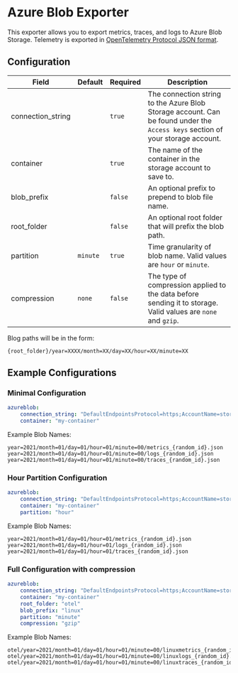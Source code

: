 # Azure Blob Exporter

This exporter allows you to export metrics, traces, and logs to Azure Blob Storage. Telemetry is exported in [OpenTelemetry Protocol JSON format](https://github.com/open-telemetry/opentelemetry-proto).


## Configuration
| Field              | Default          | Required | Description                                                                                                                    |
|--------------------|------------------|----------|--------------------------------------------------------------------------------------------------------------------------------|
| connection_string  |                  | `true`   | The connection string to the Azure Blob Storage account. Can be found under the `Access keys` section of your storage account. |
| container          |                  | `true`   | The name of the container in the storage account to save to.                                                                   |
| blob_prefix        |                  | `false`  | An optional prefix to prepend to blob file name.                                                                               |
| root_folder        |                  | `false`  | An optional root folder that will prefix the blob path.                                                                        |
| partition          | `minute`         | `true`   | Time granularity of blob name. Valid values are `hour` or `minute`.                                                            |
| compression        | `none`           | `false`  | The type of compression applied to the data before sending it to storage. Valid values are `none` and `gzip`.                  |

Blog paths will be in the form:

```
{root_folder}/year=XXXX/month=XX/day=XX/hour=XX/minute=XX
```

## Example Configurations

### Minimal Configuration

```yaml
azureblob:
    connection_string: "DefaultEndpointsProtocol=https;AccountName=storage_account_name;AccountKey=storage_account_key;EndpointSuffix=core.windows.net"
    container: "my-container"
```

Example Blob Names:

```
year=2021/month=01/day=01/hour=01/minute=00/metrics_{random_id}.json
year=2021/month=01/day=01/hour=01/minute=00/logs_{random_id}.json
year=2021/month=01/day=01/hour=01/minute=00/traces_{random_id}.json
```


### Hour Partition Configuration

```yaml
azureblob:
    connection_string: "DefaultEndpointsProtocol=https;AccountName=storage_account_name;AccountKey=storage_account_key;EndpointSuffix=core.windows.net"
    container: "my-container"
    partition: "hour"
```

Example Blob Names:

```
year=2021/month=01/day=01/hour=01/metrics_{random_id}.json
year=2021/month=01/day=01/hour=01/logs_{random_id}.json
year=2021/month=01/day=01/hour=01/traces_{random_id}.json
```

### Full Configuration with compression

```yaml
azureblob:
    connection_string: "DefaultEndpointsProtocol=https;AccountName=storage_account_name;AccountKey=storage_account_key;EndpointSuffix=core.windows.net"
    container: "my-container"
    root_folder: "otel"
    blob_prefix: "linux"
    partition: "minute"
    compression: "gzip"
```

Example Blob Names:

```
otel/year=2021/month=01/day=01/hour=01/minute=00/linuxmetrics_{random_id}.json.gz
otel/year=2021/month=01/day=01/hour=01/minute=00/linuxlogs_{random_id}.json.gz
otel/year=2021/month=01/day=01/hour=01/minute=00/linuxtraces_{random_id}.json.gz
```
